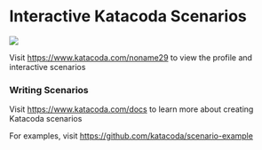 # Interactive Katacoda Scenarios

[![](http://shields.katacoda.com/katacoda/noname29/count.svg)](https://www.katacoda.com/noname29 "Get your profile on Katacoda.com")

Visit https://www.katacoda.com/noname29 to view the profile and interactive scenarios

### Writing Scenarios
Visit https://www.katacoda.com/docs to learn more about creating Katacoda scenarios

For examples, visit https://github.com/katacoda/scenario-example
